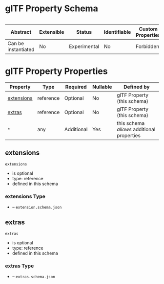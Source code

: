
# glTF Property Schema

```
```


| Abstract | Extensible | Status | Identifiable | Custom Properties | Additional Properties | Defined In |
|----------|------------|--------|--------------|-------------------|-----------------------|------------|
| Can be instantiated | No | Experimental | No | Forbidden | Permitted | [glTFProperty.schema.json](glTFProperty.schema.json) |

# glTF Property Properties

| Property | Type | Required | Nullable | Defined by |
|----------|------|----------|----------|------------|
| [extensions](#extensions) | reference | Optional  | No | glTF Property (this schema) |
| [extras](#extras) | reference | Optional  | No | glTF Property (this schema) |
| `*` | any | Additional | Yes | this schema *allows* additional properties |

## extensions


`extensions`

* is optional
* type: reference
* defined in this schema

### extensions Type


* []() – `extension.schema.json`





## extras


`extras`

* is optional
* type: reference
* defined in this schema

### extras Type


* []() – `extras.schema.json`




